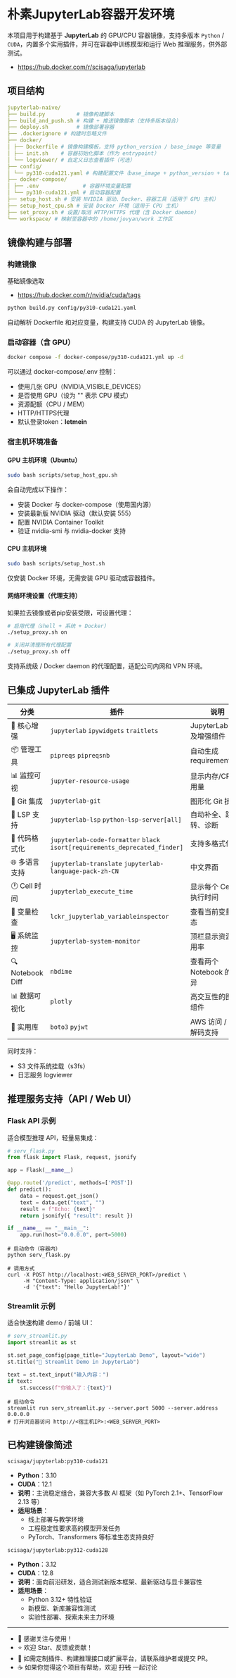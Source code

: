 # 朴素JupyterLab容器开发环境

本项目用于构建基于 **JupyterLab** 的 GPU/CPU 容器镜像，支持多版本 `Python` / `CUDA`，内置多个实用插件，并可在容器中训练模型和运行 Web 推理服务，供外部测试。
- https://hub.docker.com/r/scisaga/jupyterlab


## 项目结构
```yaml
jupyterlab-naive/
├── build.py          # 镜像构建脚本
├── build_and_push.sh # 构建 + 推送镜像脚本（支持多版本组合）
├── deploy.sh         # 镜像部署容器
├── .dockerignore # 构建时忽略文件
├── docker/
│ ├── Dockerfile # 镜像构建模板，支持 python_version / base_image 等变量
│ ├── init.sh    # 容器初始化脚本（作为 entrypoint）
│ └── logviewer/ # 自定义日志查看插件（可选）
├── config/
│ └── py310-cuda121.yaml # 构建配置文件（base_image + python_version + tag）
├── docker-compose/
│ ├── .env              # 容器环境变量配置
│ └── py310-cuda121.yml # 启动容器配置
├── setup_host.sh # 安装 NVIDIA 驱动、Docker、容器工具（适用于 GPU 主机）
├── setup_host_cpu.sh # 安装 Docker 环境（适用于 CPU 主机）
├── set_proxy.sh # 设置/取消 HTTP/HTTPS 代理（含 Docker daemon）
└── workspace/ # 映射至容器中的 /home/jovyan/work 工作区
```

## 镜像构建与部署

### 构建镜像

基础镜像选取
- https://hub.docker.com/r/nvidia/cuda/tags

```bash
python build.py config/py310-cuda121.yaml
```
自动解析 Dockerfile 和对应变量，构建支持 CUDA 的 JupyterLab 镜像。

### 启动容器（含 GPU）
```bash
docker compose -f docker-compose/py310-cuda121.yml up -d
```
可以通过 docker-compose/.env 控制：
- 使用几张 GPU（NVIDIA_VISIBLE_DEVICES）
- 是否使用 GPU（设为 "" 表示 CPU 模式）
- 资源配额（CPU / MEM）
- HTTP/HTTPS代理
- 默认登录token：**letmein**

### 宿主机环境准备

#### GPU 主机环境（Ubuntu）
```bash
sudo bash scripts/setup_host_gpu.sh
```
会自动完成以下操作：
- 安装 Docker 与 docker-compose（使用国内源）
- 安装最新版 NVIDIA 驱动（默认安装 555）
- 配置 NVIDIA Container Toolkit
- 验证 nvidia-smi 与 nvidia-docker 支持

#### CPU 主机环境
```bash
sudo bash scripts/setup_host.sh
```
仅安装 Docker 环境，无需安装 GPU 驱动或容器插件。

#### 网络环境设置（代理支持）
如果拉去镜像或者pip安装受限，可设置代理：
```bash
# 启用代理（shell + 系统 + Docker）
./setup_proxy.sh on

# 关闭并清理所有代理配置
./setup_proxy.sh off
```
支持系统级 / Docker daemon 的代理配置，适配公司内网和 VPN 环境。

## 已集成 JupyterLab 插件
| 分类               | 插件                                                                          | 说明                    |
| ---------------- | --------------------------------------------------------------------------- | --------------------- |
| 🧠 核心增强          | `jupyterlab` `ipywidgets` `traitlets`                                       | JupyterLab 主体及增强组件    |
| 📦 管理工具          | `pipreqs` `pipreqsnb`                                                       | 自动生成 requirements.txt |
| 📊 监控可视          | `jupyter-resource-usage`                                                    | 显示内存/CPU 用量           |
| 🧬 Git 集成        | `jupyterlab-git`                                                            | 图形化 Git 操作            |
| 🧠 LSP 支持        | `jupyterlab-lsp` `python-lsp-server[all]`                                   | 自动补全、跳转、诊断            |
| 🧹 代码格式化         | `jupyterlab-code-formatter` `black` `isort[requirements_deprecated_finder]` | 支持多格式化器               |
| 🌐 多语言支持         | `jupyterlab-translate` `jupyterlab-language-pack-zh-CN`                     | 中文界面                  |
| 🕐 Cell 时间       | `jupyterlab_execute_time`                                                   | 显示每个 Cell 的执行时间       |
| 🔬 变量检查          | `lckr_jupyterlab_variableinspector`                                         | 查看当前变量状态              |
| 🖥️ 系统监控         | `jupyterlab-system-monitor`                                                 | 顶栏显示资源使用率             |
| 🔍 Notebook Diff | `nbdime`                                                                    | 查看两个 Notebook 的差异     |
| 📊 数据可视化         | `plotly`                                                                    | 高交互性的图表组件             |
| 🪪 实用库           | `boto3` `pyjwt`                                                             | AWS 访问 / JWT 解码支持     |

同时支持：
- S3 文件系统挂载（s3fs）
- 日志服务 logviewer

## 推理服务支持（API / Web UI）

### Flask API 示例
适合模型推理 API，轻量易集成：
```python
# serv_flask.py
from flask import Flask, request, jsonify

app = Flask(__name__)

@app.route('/predict', methods=['POST'])
def predict():
    data = request.get_json()
    text = data.get("text", "")
    result = f"Echo: {text}"
    return jsonify({ "result": result })

if __name__ == "__main__":
    app.run(host="0.0.0.0", port=5000)
```
```shell
# 启动命令（容器内）
python serv_flask.py

# 调用方式
curl -X POST http://localhost:<WEB_SERVER_PORT>/predict \
     -H "Content-Type: application/json" \
     -d '{"text": "Hello JupyterLab!"}'
```
### Streamlit 示例
适合快速构建 demo / 前端 UI：
```python
# serv_streamlit.py
import streamlit as st

st.set_page_config(page_title="JupyterLab Demo", layout="wide")
st.title("🧪 Streamlit Demo in JupyterLab")

text = st.text_input("输入内容：")
if text:
    st.success(f"你输入了：{text}")
```
```shell
# 启动命令
streamlit run serv_streamlit.py --server.port 5000 --server.address 0.0.0.0
# 打开浏览器访问 http://<宿主机IP>:<WEB_SERVER_PORT>
```

## 已构建镜像简述

`scisaga/jupyterlab:py310-cuda121`
- **Python**：3.10  
- **CUDA**：12.1
- **说明**：主流稳定组合，兼容大多数 AI 框架（如 PyTorch 2.1+、TensorFlow 2.13 等）
- **适用场景**：
   - 线上部署与教学环境
   - 工程稳定性要求高的模型开发任务
   - PyTorch、Transformers 等标准生态支持良好

`scisaga/jupyterlab:py312-cuda128`
- **Python**：3.12
- **CUDA**：12.8
- **说明**：面向前沿研发，适合测试新版本框架、最新驱动与显卡兼容性
- **适用场景**：
   - Python 3.12+ 特性验证
   - 新模型、新库兼容性测试
   - 实验性部署、探索未来主力环境

---

- 🎉 感谢关注与使用！
- ⭐ 欢迎 Star、反馈或贡献！
- 🔧 如需定制插件、构建推理接口或扩展平台，请联系维护者或提交 PR。
- ☕ 如果你觉得这个项目有帮助，欢迎 ~~打钱~~ 一起讨论
